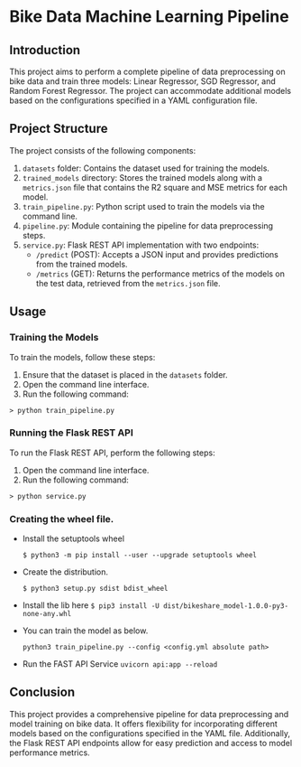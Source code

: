 # Bike Data Machine Learning Pipeline

## Introduction
This project aims to perform a complete pipeline of data preprocessing on bike data and train three models: Linear Regressor, SGD Regressor, and Random Forest Regressor. The project can accommodate additional models based on the configurations specified in a YAML configuration file.

## Project Structure
The project consists of the following components:

1. `datasets` folder: Contains the dataset used for training the models.
2. `trained_models` directory: Stores the trained models along with a `metrics.json` file that contains the R2 square and MSE metrics for each model.
3. `train_pipeline.py`: Python script used to train the models via the command line.
4. `pipeline.py`: Module containing the pipeline for data preprocessing steps.
5. `service.py`: Flask REST API implementation with two endpoints:
   - `/predict` (POST): Accepts a JSON input and provides predictions from the trained models.
   - `/metrics` (GET): Returns the performance metrics of the models on the test data, retrieved from the `metrics.json` file.

## Usage

### Training the Models
To train the models, follow these steps:

1. Ensure that the dataset is placed in the `datasets` folder.
2. Open the command line interface.
3. Run the following command:

`> python train_pipeline.py`

### Running the Flask REST API
To run the Flask REST API, perform the following steps:

1. Open the command line interface.
2. Run the following command:

`> python service.py`

### Creating the wheel file.

- Install the setuptools wheel

  `$ python3 -m pip install --user --upgrade setuptools wheel`

- Create the distribution.

  `$ python3 setup.py sdist bdist_wheel`

- Install the lib here
  `$ pip3 install -U dist/bikeshare_model-1.0.0-py3-none-any.whl`


- You can train the model as below.

  `python3 train_pipeline.py --config <config.yml absolute path>`


- Run the FAST API Service
  `uvicorn api:app --reload`




## Conclusion
This project provides a comprehensive pipeline for data preprocessing and model training on bike data. It offers flexibility for incorporating different models based on the configurations specified in the YAML file. Additionally, the Flask REST API endpoints allow for easy prediction and access to model performance metrics.

